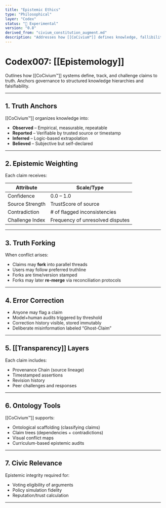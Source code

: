 ```yaml
---
title: "Epistemic Ethics"
type: "Philosophical"
layer: "Codex"
status: "🔬 Experimental"
version: "0.8"
derived_from: "civium_constitution_augment.md"
description: "Addresses how [[CoCivium™]] defines knowledge, fallibility, and evolving belief."
---
```

<!--
metadata:
  id: codex007-epistemology
  derived_from: [1, 5]
  status: active
-->

# Codex007: [[Epistemology]]

Outlines how [[CoCivium™]] systems define, track, and challenge claims to truth. Anchors governance to structured knowledge hierarchies and falsifiability.

---

## 1. Truth Anchors

[[CoCivium™]] organizes knowledge into:

- **Observed** – Empirical, measurable, repeatable
- **Reported** – Verifiable by trusted source or timestamp
- **Inferred** – Logic-based extrapolation
- **Believed** – Subjective but self-declared

---

## 2. Epistemic Weighting

Each claim receives:

| Attribute         | Scale/Type                         |
|------------------|-------------------------------------|
| Confidence        | 0.0 – 1.0                          |
| Source Strength   | TrustScore of source              |
| Contradiction     | # of flagged inconsistencies       |
| Challenge Index   | Frequency of unresolved disputes   |

---

## 3. Truth Forking

When conflict arises:

- Claims may **fork** into parallel threads
- Users may follow preferred truthline
- Forks are time/version stamped
- Forks may later **re-merge** via reconciliation protocols

---

## 4. Error Correction

- Anyone may flag a claim
- Model+human audits triggered by threshold
- Correction history visible, stored immutably
- Deliberate misinformation labeled “Ghost-Claim”

---

## 5. [[Transparency]] Layers

Each claim includes:

- Provenance Chain (source lineage)
- Timestamped assertions
- Revision history
- Peer challenges and responses

---

## 6. Ontology Tools

[[CoCivium™]] supports:

- Ontological scaffolding (classifying claims)
- Claim trees (dependencies + contradictions)
- Visual conflict maps
- Curriculum-based epistemic audits

---

## 7. Civic Relevance

Epistemic integrity required for:

- Voting eligibility of arguments
- Policy simulation fidelity
- Reputation/trust calculation

---

[tags]: # (truth epistemology knowledge civic AI falsifiability)

